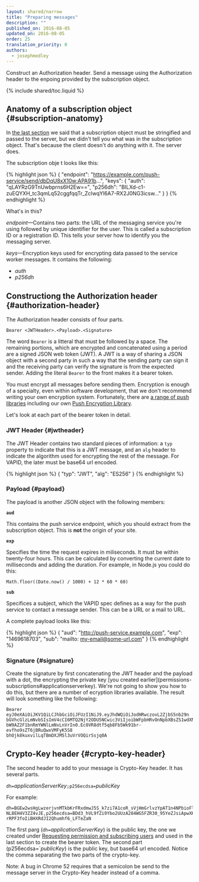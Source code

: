 ```yaml
---
layout: shared/narrow
title: "Preparing messages"
description: ""
published_on: 2016-08-05
updated_on: 2016-08-05
order: 25
translation_priority: 0
authors:
  - josephmedley
---
```


<p class="intro">
Construct an Authorization header. Send a message using the Authorization header to the enpoing provided by the subscription object.
 </p>

{% include shared/toc.liquid %}

## Anatomy of a subscription object {#subscription-anatomy}

In [the last section](permissions-subscriptions#passing-subscription) we said that a subscription object must be stringified and
passed to the server, but we didn't tell you what was in the subscription object. That's because the client doesn't do anything with it. The server does.

The subscription obje t looks like this:

{% highlight json %}
{
  "endpoint": "https://example.com/push-service/send/dbDqU8xX10w:APA91b...",
  "keys": {
    "auth": "qLAYRzG9TnUwbprns6H2Ew==",
    "p256dh": "BILXd-c1-zuEQYXH\_tc3qmLq52cggfqqTr\_ZclwqYl6A7-RX2J0NG3icsw..."
  }
}
{% endhighlight %}

What's in this?

_endpoint_—Contains two parts: the URL of the messaging service you're using
followed by unique identifier for the user. This is called a subscription ID or
a registration ID. This tells your server how to identify you the messaging
server.

_keys_—Encryption keys used for encrypting data passed to the service worker
messages. It contains the following:

* _auth_
* _p256dh_

## Constructiong the Authorization header {#authorization-header}

The Authorization header consists of four parts.

    Bearer <JWTHeader>.<Payload>.<Signature>

The word `Bearer` is a litteral that must be followed by a space. The remaining portions, which are encrypted and concatenated using a period are a signed JSON web token (JWT). A JWT is a way of sharing a JSON object with a second party in such a way that the sending party can sign it and the receiving party can verify the signature is from the expected sender. Adding the literal `Bearer` to the front makes it a bearer token.

You must encrypt all messages before sending them. Encryption is enough of a
specialty, even within software development, that we don't recommend writing
your own encryption system. Fortunately, there are [a range of push
libraries](https://github.com/web-push-libs) including our own [Push Encryption
Library](https://github.com/GoogleChrome/web-push-encryption).

Let's look at each part of the bearer token in detail.


### JWT Header {#jwtheader}

The JWT Header contains two standard pieces of information: a `typ` property to indicate that this is a JWT message, and an `alg` header to indicate the algorithm used for encrypting the rest of the message. For VAPID, the later must be base64 url encoded.

{% highlight json %}
{
	"typ": "JWT",
	"alg": "ES256"
}
{% endhighlight %}

### Payload {#payload}

The payload is another JSON object with the following members:

**`aud`**

This contains the push service endpoint, which you should extract from the subscription object. This is **not** the origin of your site.

**`exp`**

Specifies the time the request expires in miliseconds. It must be within twenty-four hours. This can be calculated by converting the current date to milliseconds and adding the duration. For example, in Node.js you could do this:

    Math.floor((Date.now() / 1000) + 12 * 60 * 60)

**`sub`**

Specifices a subject, which the VAPID spec defines as a way for the push service to contact a message sender. This can be a URL or a mail to URL.

A complete payload looks like this:

{% highlight json %}
{
	"aud": "http://push-service.example.com",
	"exp": "1469618703",
	"sub": "mailto: my-email@some-url.com"
}
{% endhighlight %}

### Signature {#signature}

Create the signature by first concatenating the JWT header and the payload with
a dot, the encrypting the private key [you created earlier](permissions-
subscriptions#applicationserverkey). We're not going to show you how to do this,
but there are a number of ecryption libraries available. The result will look
something like the following:


    Bearer eyJ0eXAiOiJKV1QiLCJhbGciOiJFUzI1NiJ9.eyJhdWQiOiJodHRwczovL2ZjbS5nb29n
    bGVhcGlzLmNvbSIsImV4cCI6MTQ2NjY2ODU5NCwic3ViIjoibWFpbHRvOnNpbXBsZS1wdXNoLWRl
    bW9AZ2F1bnRmYWNlLmNvLnVrIn0.Ec0VR8dtf5qb8Fb5Wk91br-evfho9sZT6jBRuQwxVMFyK5S8
    bhOjk8kuxvilLqTBmDXJM5l3uVrVOQirSsjq0A

## Crypto-Key header {#crypto-key-header}

The second header to add to your message is Crypto-Key header. It has several
parts.

`dh=`_applicationServerKey_`;p256ecdsa=`_publicKey_

For example:

    dh=BGEw2wsHgLwzerjvnMTkbKrFRxdmwJ5S_k7zi7A1coR_sVjHmGrlvzYpAT1n4NPbioFlQkIrT
    NL8EH4V3ZZ4vJE,p256ecdsa=BDd3_hVL9fZi9Ybo2UUzA284WG5FZR30_95YeZJsiApwXKpNcF1
    rRPF3foIiBHXRdJI2Qhumhf6_LFTeZaN

The first parg (`dh=`_applicationServerKey_) is the public key, the one we created under [Requesting permission and subscribing users](permissions-subscriptions) and used in the last section to create the bearer token. The second part (p256ecdsa=`_publicKey_) is the public key, but base64 url encoded. Notice the comma separating the two parts of the crypto-key.

Note: A bug in Chrome 52 requires that a semicolon be send to the message server in the Crypto-Key header instead of a comma.

